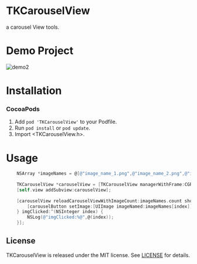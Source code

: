 # TKCarouselView
a carousel View tools.

Demo Project
==============

![demo2](https://github.com/libtinker/TKCarouselView/blob/master/TKCarouselView/demo4.png)

Installation
==============
### CocoaPods
1. Add `pod 'TKCarouselView'` to your Podfile.
2. Run `pod install` or `pod update`.
3. Import \<TKCarouselView.h\>.

Usage
==============

``` objective-c
    NSArray *imageNames = @[@"image_name_1.png",@"image_name_2.png",@"image_name_3.png",@"image_name_4.png"];
    
    TKCarouselView *carouselView = [TKCarouselView managerWithFrame:CGRectMake(0, 0, self.view.bounds.size.width, self.view.bounds.size.width/2)];
    [self.view addSubview:carouselView];
    
    [carouselView reloadCarouselViewWithImageCount:imageNames.count showImageBlock:^(UIButton *carouselButton, NSInteger index) {
        [carouselButton setImage:[UIImage imageNamed:imageNames[index]] forState:UIControlStateNormal];
    } imgClicked:^(NSInteger index) {
        NSLog(@"imgClicked:%@",@(index));
    }];
```

## License

TKCarouselView is released under the MIT license. See [LICENSE](https://github.com/AFNetworking/AFNetworking/blob/master/LICENSE) for details.
